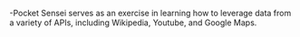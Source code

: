 -Pocket Sensei serves as an exercise in learning how to leverage data from a variety of APIs, including Wikipedia, Youtube, and Google Maps.
